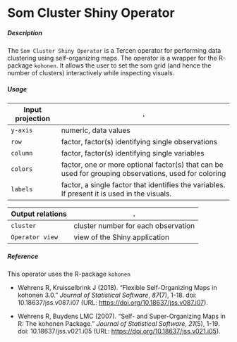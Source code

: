 # Som Cluster Shiny Operator

##### Description

The `Som Cluster Shiny Operator` is a Tercen operator for performing data clustering using self-organizing maps. The operator is a wrapper for the R-package `kohonen`. It allows the user to set the som grid (and hence the number of clusters) interactively while inspecting visuals. 

##### Usage

Input projection|.
---|---
`y-axis`        | numeric, data values
`row`           | factor, factor(s) identifying single observations
`column`        | factor, factor(s) identifying single variables
`colors`        | factor, one or more optional factor(s) that can be used for grouping observations, used for coloring 
`labels`        | factor, a single factor that identifies the variables. If present it is used in the visuals.

Output relations|.
---|---
`cluster`|cluster number for each observation
`Operator view`        | view of the Shiny application

##### Reference

This operator uses the R-package `kohonen`

- Wehrens R, Kruisselbrink J (2018). “Flexible Self-Organizing Maps in kohonen 3.0.” _Journal of
Statistical Software_, *87*(7), 1-18. doi: 10.18637/jss.v087.i07 (URL:
https://doi.org/10.18637/jss.v087.i07).

- Wehrens R, Buydens LMC (2007). “Self- and Super-Organizing Maps in R: The kohonen Package.”
_Journal of Statistical Software_, *21*(5), 1-19. doi: 10.18637/jss.v021.i05 (URL:
https://doi.org/10.18637/jss.v021.i05).



